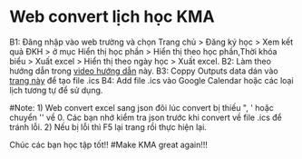 # Web convert lịch học KMA

B1: Đăng nhập vào web trường và chọn Trang chủ > Đăng ký học > Xem kết quả ĐKH > ở mục Hiển thị học phần > Hiển thị theo học phần,Thời khóa biểu > Xuất excel
     > Hiển thị theo ngày học > Xuất excel.
B2: Làm theo hướng dẫn trong [video hướng dẫn](https://youtu.be/0WQBlj3qvvk) này.
B3: Coppy Outputs data dán vào [trang này](https://bacteriaqh.github.io/schedule-convert/) để tạo file .ics
B4: Add file .ics vào Google Calendar hoặc các loại lịch tương tự để sử dụng.


#Note:
    1) Web convert excel sang json đôi lúc convert bị thiếu ", ' hoặc chuyển '' về 0. Các bạn nhớ kiểm tra json trước khi convert về file .ics để tránh lỗi.
    2) Nếu bị lỗi thì F5 lại trang rồi thực hiện lại.

Chúc các bạn học tập tốt!!
#Make KMA great again!!!